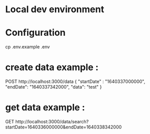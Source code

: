 # Local dev environment
# Configuration 
cp .env.example .env


# create data example :
POST http://localhost:3000/data
{
    "startDate" : "1640337000000",
    "endDate": "1640337342000",
    "data": "test"
}

# get data example :
GET http://localhost:3000/data/search?startDate=1640336000000&endDate=1640338342000